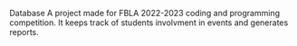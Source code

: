 Database
A project made for FBLA 2022-2023 coding and programming competition.
It keeps track of students involvment in events and generates reports.

